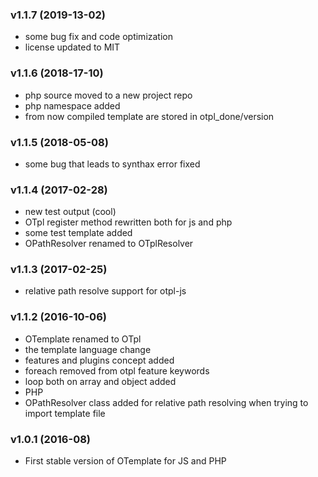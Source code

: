 ### v1.1.7 (2019-13-02)
 - some bug fix and code optimization
 - license updated to MIT

### v1.1.6 (2018-17-10)

 - php source moved to a new project repo
 - php namespace added
 - from now compiled template are stored in otpl_done/version

### v1.1.5 (2018-05-08)

 - some bug that leads to synthax error fixed

### v1.1.4 (2017-02-28)

 - new test output (cool) 
 - OTpl register method rewritten both for js and php
 - some test template added
  - OPathResolver renamed to OTplResolver

### v1.1.3 (2017-02-25)

 - relative path resolve support for otpl-js

### v1.1.2 (2016-10-06)

 - OTemplate renamed to OTpl
 - the template language change
 - features and plugins concept added
 - foreach removed from otpl feature keywords
 - loop both on array and object added
 - PHP
  - OPathResolver class added for relative path resolving when trying to import template file

### v1.0.1 (2016-08)

 - First stable version of OTemplate for JS and PHP